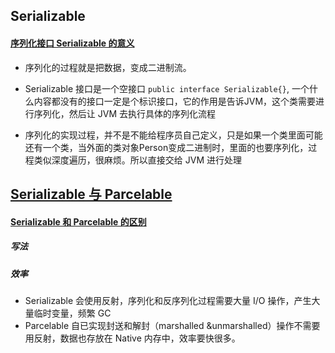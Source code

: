 ## Serializable



#### [序列化接口 Serializable 的意义](https://blog.csdn.net/u012110719/article/details/46404695)

- 序列化的过程就是把数据，变成二进制流。

- Serializable 接口是一个空接口 `public interface Serializable{}`, 一个什么内容都没有的接口一定是个标识接口，它的作用是告诉JVM，这个类需要进行序列化，然后让 JVM 去执行具体的序列化流程
- 序列化的实现过程，并不是不能给程序员自己定义，只是如果一个类里面可能还有一个类，当外面的类对象Person变成二进制时，里面的也要序列化，过程类似深度遍历，很麻烦。所以直接交给 JVM 进行处理





## [Serializable 与 Parcelable](https://www.jianshu.com/p/1b362e374354)

#### [Serializable 和 Parcelable 的区别]()

##### 写法


#####  效率
- Serializable 会使用反射，序列化和反序列化过程需要大量 I/O 操作，产生大量临时变量，频繁 GC
- Parcelable 自已实现封送和解封（marshalled &unmarshalled）操作不需要用反射，数据也存放在 Native 内存中，效率要快很多。